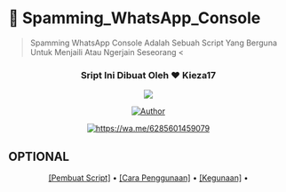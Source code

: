 # 🙏 Spamming_WhatsApp_Console

> Spamming WhatsApp Console Adalah Sebuah Script Yang Berguna Untuk Menjaili Atau Ngerjain Seseorang <

<h3 align="center">Sript Ini Dibuat Oleh ❤️ Kieza17</h3>
<p align="center">
  <a href="https://github.com/Keza-Developing-Indonesia"><img src="https://avatars.githubusercontent.com/u/76218793?s=460&u=b25e11a04e068ba835c9e3a3c058b05dde086f0f&v=4" 
</p>

<p align="center">
  <a href="https://github.com/Keza-Developing-Indonesia"><img title="Author" src="https://img.shields.io/badge/Author-Kieza17-darkred.svg?style=for-the-badge&logo=github" /></a>
</p>

<p align="center">
  <a href="#"><img title="https://wa.me/6285601459079" src="https://img.shields.io/badge/Whatsapp Kieza17-green?colorA=%23ff0000&colorB=%23017e40&style=for-the-badge"></a>

## OPTIONAL
<p align="center">
  <a href="https://github.com/Keza-Developing-Indonesia#Requirements">[Pembuat Script]</a> •
  <a href="https://github.com/Keza-Developing-Indonesia#installation">[Cara Penggunaan]</a> •
  <a href="https://github.com/Keza-Developing-Indonesia#features">[Kegunaan]</a> •
</p>

